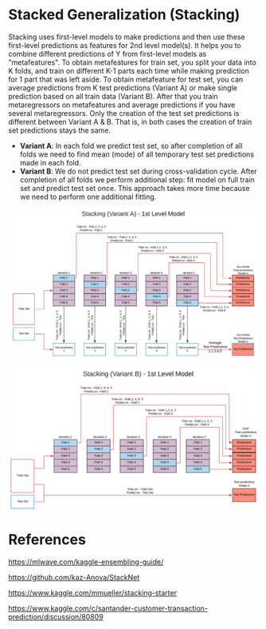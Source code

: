 # Stacked Generalization (Stacking)

Stacking uses first-level models to make predictions and then use these first-level predictions as features for 2nd level model(s). 
It helps you to combine different predictions of Y from first-level models as "metafeatures". To obtain metafeatures for train set, 
you split your data into K folds, and train on different K-1 parts each time while making prediction for 1 part that was left aside. 
To obtain metafeature for test set, you can average predictions from K test predictions (Variant A) or make single prediction based 
on all train data (Variant B). After that you train metaregressors on metafeatures and average predictions if you have several metaregressors.
Only the creation of the test set predictions is different between Variant A & B. That is, in both cases the creation of train set 
predictions stays the same.

* **Variant A**: In each fold we predict test set, so after completion of all folds we need to find mean (mode) of all temporary test set
predictions made in each fold.
* **Variant B**: We do not predict test set during cross-validation cycle. After completion of all folds we perform additional step: fit model
on full train set and predict test set once. This approach takes more time because we need to perform one additional fitting.

![alt text](https://github.com/apalle1/Stacking-Framework/blob/master/Variant%20A.PNG)

![alt text](https://github.com/apalle1/Stacking-Framework/blob/master/Variant%20B.PNG)

# References

https://mlwave.com/kaggle-ensembling-guide/

https://github.com/kaz-Anova/StackNet

https://www.kaggle.com/mmueller/stacking-starter

https://www.kaggle.com/c/santander-customer-transaction-prediction/discussion/80809

